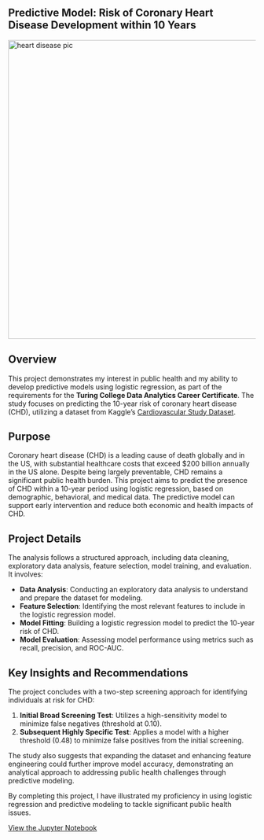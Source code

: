 ## Predictive Model: Risk of Coronary Heart Disease Development within 10 Years

<img width="608" alt="heart disease pic" src="https://github.com/user-attachments/assets/77706d99-bf1f-4413-b405-13efebcc2ff2">

## Overview

This project demonstrates my interest in public health and my ability to develop predictive models using logistic regression, as part of the requirements for the **Turing College Data Analytics Career Certificate**. The study focuses on predicting the 10-year risk of coronary heart disease (CHD), utilizing a dataset from Kaggle’s [Cardiovascular Study Dataset](https://www.kaggle.com/datasets/christofel04/cardiovascular-study-dataset-predict-heart-disea/data).

## Purpose

Coronary heart disease (CHD) is a leading cause of death globally and in the US, with substantial healthcare costs that exceed $200 billion annually in the US alone. Despite being largely preventable, CHD remains a significant public health burden. This project aims to predict the presence of CHD within a 10-year period using logistic regression, based on demographic, behavioral, and medical data. The predictive model can support early intervention and reduce both economic and health impacts of CHD.

## Project Details

The analysis follows a structured approach, including data cleaning, exploratory data analysis, feature selection, model training, and evaluation. It involves:

- **Data Analysis**: Conducting an exploratory data analysis to understand and prepare the dataset for modeling.
- **Feature Selection**: Identifying the most relevant features to include in the logistic regression model.
- **Model Fitting**: Building a logistic regression model to predict the 10-year risk of CHD.
- **Model Evaluation**: Assessing model performance using metrics such as recall, precision, and ROC-AUC.

## Key Insights and Recommendations

The project concludes with a two-step screening approach for identifying individuals at risk for CHD:

1. **Initial Broad Screening Test**: Utilizes a high-sensitivity model to minimize false negatives (threshold at 0.10).
2. **Subsequent Highly Specific Test**: Applies a model with a higher threshold (0.48) to minimize false positives from the initial screening.

The study also suggests that expanding the dataset and enhancing feature engineering could further improve model accuracy, demonstrating an analytical approach to addressing public health challenges through predictive modeling.

By completing this project, I have illustrated my proficiency in using logistic regression and predictive modeling to tackle significant public health issues.

[View the Jupyter Notebook](https://github.com/varnette/Predictive-Model-Risk-of-Coronary-Heart-Disease-Development/blob/main/Arnette_Cardiovascular_Log_Regression.ipynb)
